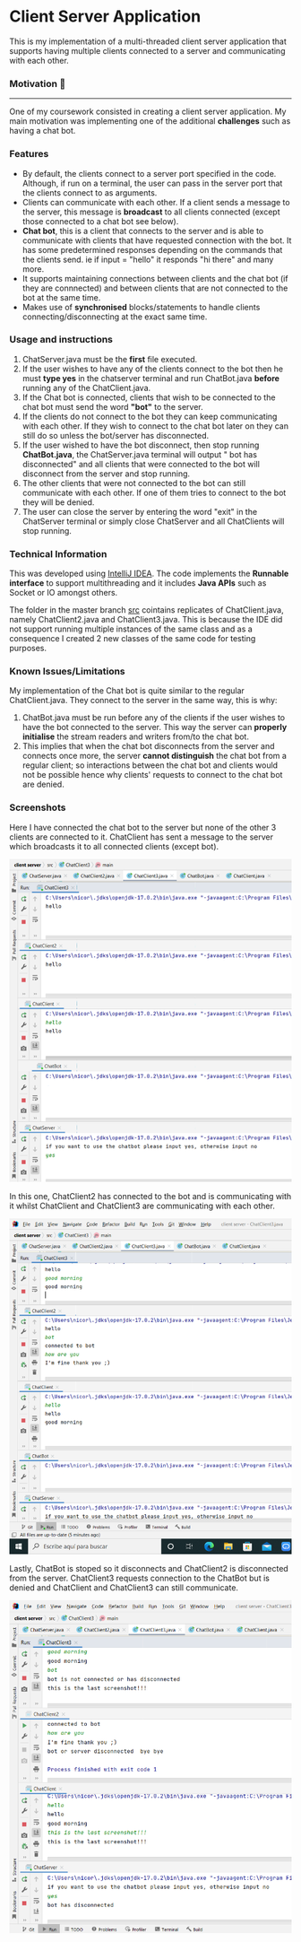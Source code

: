 # Client Server Application
This is my implementation of a multi-threaded client server application that supports having multiple clients connected to a server and communicating with each other.

### Motivation :rocket:
------------------
One of my coursework consisted in creating a client server application. My main motivation was implementing one of the additional **challenges** such as having a chat bot.

### Features

- By default, the clients connect to a server port specified in the code. Although, if run on a terminal, the user can pass in the server port that the clients connect to as arguments. 
- Clients can communicate with each other. If a client sends a message to the server, this message is **broadcast** to all clients connected (except those connected to a chat bot see below).
- **Chat bot**, this is a client that connects to the server and is able to communicate with clients that have requested connection with the bot. It has some predetermined responses depending on the commands that the clients send. ie if input = "hello" it responds "hi there" and many more. 
- It supports maintaining connections between clients and the chat  bot (if they are connnected) and between clients that are not connected to the bot at the same time.
- Makes use of **synchronised** blocks/statements to handle clients connecting/disconnecting at the exact same time.
### Usage and instructions

1. ChatServer.java must be the **first** file executed.
2. If the user wishes to have any of the clients connect to the bot then he must **type yes** in the chatserver terminal and run ChatBot.java **before** running any of the ChatClient.java.
3. If the Chat bot is connected, clients that wish to be connected to the chat bot must send the word **"bot"** to the server. 
4. If the clients do not connect to the bot they can keep communicating with each other. If they wish to connect to the chat bot later on they can still do so unless the bot/server has disconnected.
5. If the user wished to have the bot disconnect, then stop running **ChatBot.java**, the ChatServer.java terminal will output " bot has disconnected" and all clients that were connected to the bot will disconnect from the server and stop running. 
6. The other clients that were not connected to the bot can still communicate with each other. If one of them tries to connect to the bot they will be denied. 
7. The user can close the server by entering the word "exit" in the ChatServer terminal or simply close ChatServer and all ChatClients will stop running.

### Technical Information 

This was developed using [IntelliJ IDEA](https://www.jetbrains.com/idea/). The code implements the **Runnable interface** to support multithreading and it includes **Java APIs** such as Socket or IO amongst others.

The folder in the master branch [src](/src) cointains replicates of ChatClient.java, namely ChatClient2.java and ChatClient3.java. This is because the IDE did not support running multiple instances of the same class and as a consequence I created 2 new classes of the same code for testing purposes.
### Known Issues/Limitations 

My implementation of the Chat bot is quite similar to the regular ChatClient.java. They connect to the server in the same way, this is why:
  1. ChatBot.java must be run before any of the clients if the user wishes to have the bot connected to the server. This way the server can **properly initialise** the stream readers and writers from/to the chat bot.
  2. This implies that when the chat bot disconnects from the server and connects once more, the server **cannot distinguish** the chat bot from a regular client; so interactions between the chat bot and clients would not be possible hence why clients' requests to connect to the chat bot are denied.

### Screenshots

Here I have connected the chat bot to the server but none of the other 3 clients are connected to it. ChatClient has sent a message to the server which broadcasts it to all connected clients (except bot).

![](/screenshots/screenshot1.png)

In this one,  ChatClient2 has connected to the bot and is communicating with it whilst ChatClient and ChatClient3 are communicating with each other.

![](/screenshots/screenshot2.png)

Lastly, ChatBot is stoped so it disconnects and ChatClient2 is disconnected from the server. ChatClient3 requests connection to the ChatBot but is denied and ChatClient and ChatClient3 can still communicate.

![](/screenshots/screenshot3.png)
